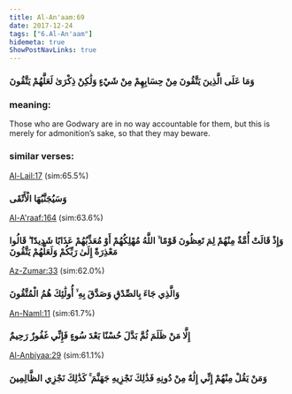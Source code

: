 ```yaml
---
title: Al-An'aam:69
date: 2017-12-24
tags: ["6.Al-An'aam"]
hidemeta: true 
ShowPostNavLinks: true 
---
```

### وَمَا عَلَى الَّذِينَ يَتَّقُونَ مِنْ حِسَابِهِمْ مِنْ شَيْءٍ وَلَٰكِنْ ذِكْرَىٰ لَعَلَّهُمْ يَتَّقُونَ
### meaning: 
Those who are Godwary are in no way accountable for them, but this is merely for admonition’s sake, so that they may beware.
### similar verses: 

[Al-Lail:17](/92/17) (sim:65.5%)

### وَسَيُجَنَّبُهَا الْأَتْقَى

[Al-A'raaf:164](/7/164) (sim:63.6%)

### وَإِذْ قَالَتْ أُمَّةٌ مِنْهُمْ لِمَ تَعِظُونَ قَوْمًا ۙ اللَّهُ مُهْلِكُهُمْ أَوْ مُعَذِّبُهُمْ عَذَابًا شَدِيدًا ۖ قَالُوا مَعْذِرَةً إِلَىٰ رَبِّكُمْ وَلَعَلَّهُمْ يَتَّقُونَ

[Az-Zumar:33](/39/33) (sim:62.0%)

### وَالَّذِي جَاءَ بِالصِّدْقِ وَصَدَّقَ بِهِ ۙ أُولَٰئِكَ هُمُ الْمُتَّقُونَ

[An-Naml:11](/27/11) (sim:61.7%)

### إِلَّا مَنْ ظَلَمَ ثُمَّ بَدَّلَ حُسْنًا بَعْدَ سُوءٍ فَإِنِّي غَفُورٌ رَحِيمٌ

[Al-Anbiyaa:29](/21/29) (sim:61.1%)

### وَمَنْ يَقُلْ مِنْهُمْ إِنِّي إِلَٰهٌ مِنْ دُونِهِ فَذَٰلِكَ نَجْزِيهِ جَهَنَّمَ ۚ كَذَٰلِكَ نَجْزِي الظَّالِمِينَ
